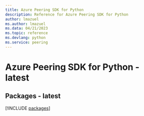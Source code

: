 ```yaml
---
title: Azure Peering SDK for Python
description: Reference for Azure Peering SDK for Python
author: lmazuel
ms.author: lmazuel
ms.data: 04/21/2023
ms.topic: reference
ms.devlang: python
ms.service: peering
---
```

# Azure Peering SDK for Python - latest
## Packages - latest
[!INCLUDE [packages](peering-index.md)]